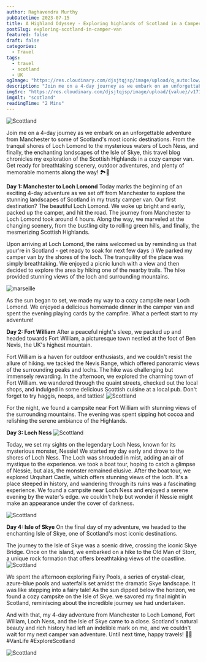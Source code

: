 ```yaml
---
author: Raghavendra Murthy
pubDatetime: 2023-07-15
title: A Highland Odyssey - Exploring highlands of Scotland in a Camper Van
postSlug: exploring-scotland-in-camper-van
featured: false
draft: false
categories:
  - Travel
tags:
  - travel
  - scotland
  - UK
ogImage: "https://res.cloudinary.com/djsjtqjsp/image/upload/q_auto:low/v1712176134/raghavendra-murthy-blog/travel/scotland/20230708_151737_fbhmnl.jpg"
description: "Join me on a 4-day journey as we embark on an unforgettable adventure from Manchester to some of Scotland's most iconic destinations. From the tranquil shores of Loch Lomond to the mysterious waters of Loch Ness, and finally, the enchanting landscapes of the Isle of Skye, this travel blog chronicles my exploration of the Scottish Highlands in a cozy camper van. Get ready for breathtaking scenery, outdoor adventures, and plenty of memorable moments along the way! 🏞️🚐"
imgSrc: "https://res.cloudinary.com/djsjtqjsp/image/upload/{value}/v1712176134/raghavendra-murthy-blog/travel/scotland/20230708_151737_fbhmnl.jpg"
imgAlt: "scotland"
readingTime: "2 Mins"
---
```


![Scottland](https://res.cloudinary.com/djsjtqjsp/image/upload/q_auto:low/v1712176179/raghavendra-murthy-blog/travel/scotland/IMG_2957_nzz6n1.jpg)

Join me on a 4-day journey as we embark on an unforgettable adventure from Manchester to some of Scotland's most iconic destinations. From the tranquil shores of Loch Lomond to the mysterious waters of Loch Ness, and finally, the enchanting landscapes of the Isle of Skye, this travel blog chronicles my exploration of the Scottish Highlands in a cozy camper van. Get ready for breathtaking scenery, outdoor adventures, and plenty of memorable moments along the way! 🏞️🚐

**Day 1: Manchester to Loch Lomond**
Today marks the beginning of an exciting 4-day adventure as we set off from Manchester to explore the stunning landscapes of Scotland in my trusty camper van. Our first destination? The beautiful Loch Lomond. We woke up bright and early, packed up the camper, and hit the road. The journey from Manchester to Loch Lomond took around 4 hours. Along the way, we marveled at the changing scenery, from the bustling city to rolling green hills, and finally, the mesmerizing Scottish Highlands.

Upon arriving at Loch Lomond, the rains welcomed us by reminding us that your're in Scotland - get ready to soak for next few days :) We parked my camper van by the shores of the loch. The tranquility of the place was simply breathtaking. We enjoyed a picnic lunch with a view and then decided to explore the area by hiking one of the nearby trails. The hike provided stunning views of the loch and surrounding mountains.

![marseille](https://res.cloudinary.com/djsjtqjsp/image/upload/q_auto:low/v1712176833/raghavendra-murthy-blog/travel/scotland/IMG_2990_tlnfb8.jpg)

As the sun began to set, we made my way to a cozy campsite near Loch Lomond. We enjoyed a delicious homemade dinner in the camper van and spent the evening playing cards by the campfire. What a perfect start to my adventure!

**Day 2: Fort William**
After a peaceful night's sleep, we packed up and headed towards Fort William, a picturesque town nestled at the foot of Ben Nevis, the UK's highest mountain.

Fort William is a haven for outdoor enthusiasts, and we couldn't resist the allure of hiking. we tackled the Nevis Range, which offered panoramic views of the surrounding peaks and lochs. The hike was challenging but immensely rewarding. In the afternoon, we explored the charming town of Fort William. we wandered through the quaint streets, checked out the local shops, and indulged in some delicious Scottish cuisine at a local pub. Don't forget to try haggis, neeps, and tatties!
![Scottland](https://res.cloudinary.com/djsjtqjsp/image/upload/q_auto:low/v1712176876/raghavendra-murthy-blog/travel/scotland/IMG_3116_oqkxgx.jpg)

For the night, we found a campsite near Fort William with stunning views of the surrounding mountains. The evening was spent sipping hot cocoa and relishing the serene ambiance of the Highlands.

**Day 3: Loch Ness**
![Scottland](https://res.cloudinary.com/djsjtqjsp/image/upload/q_auto:low/v1712176179/raghavendra-murthy-blog/travel/scotland/20230709_122251_rowhvj.jpg)

Today, we set my sights on the legendary Loch Ness, known for its mysterious monster, Nessie!
We started my day early and drove to the shores of Loch Ness. The Loch was shrouded in mist, adding an air of mystique to the experience. we took a boat tour, hoping to catch a glimpse of Nessie, but alas, the monster remained elusive. After the boat tour, we explored Urquhart Castle, which offers stunning views of the loch. It's a place steeped in history, and wandering through its ruins was a fascinating experience. We found a campsite near Loch Ness and enjoyed a serene evening by the water's edge. we couldn't help but wonder if Nessie might make an appearance under the cover of darkness.

![Scottland](https://res.cloudinary.com/djsjtqjsp/image/upload/q_auto:low/v1712179377/raghavendra-murthy-blog/travel/scotland/Screenshot_2024-04-03_222234_ig4pyq.png)

**Day 4: Isle of Skye**
On the final day of my adventure, we headed to the enchanting Isle of Skye, one of Scotland's most iconic destinations.

The journey to the Isle of Skye was a scenic drive, crossing the iconic Skye Bridge. Once on the island, we embarked on a hike to the Old Man of Storr, a unique rock formation that offers breathtaking views of the coastline.
![Scottland](https://res.cloudinary.com/djsjtqjsp/image/upload/q_auto:low/v1712176154/raghavendra-murthy-blog/travel/scotland/20230707_152808_c3mkjf.jpg)

We spent the afternoon exploring Fairy Pools, a series of crystal-clear, azure-blue pools and waterfalls set amidst the dramatic Skye landscape. It was like stepping into a fairy tale! As the sun dipped below the horizon, we found a cozy campsite on the Isle of Skye. we savored my final night in Scotland, reminiscing about the incredible journey we had undertaken.

And with that, my 4-day adventure from Manchester to Loch Lomond, Fort William, Loch Ness, and the Isle of Skye came to a close. Scotland's natural beauty and rich history had left an indelible mark on me, and we couldn't wait for my next camper van adventure. Until next time, happy travels! 🚐✨ #VanLife #ExploreScotland

![Scottland](https://res.cloudinary.com/djsjtqjsp/image/upload/q_auto:low/v1712176179/raghavendra-murthy-blog/travel/scotland/20230708_094221_sghzmb.jpg)
